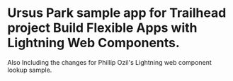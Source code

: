 # Ursus Park sample app for Trailhead project Build Flexible Apps with Lightning Web Components.

Also Including the changes for Phillip Ozil's Lightning web component lookup sample.


